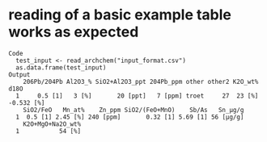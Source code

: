 # reading of a basic example table works as expected

    Code
      test_input <- read_archchem("input_format.csv")
      as.data.frame(test_input)
    Output
        206Pb/204Pb Al2O3_% SiO2+Al2O3_ppt 204Pb_ppm other other2 K2O_wt%       d18O
      1     0.5 [1]   3 [%]       20 [ppt]   7 [ppm] troet     27  23 [%] -0.532 [%]
        SiO2/FeO   Mn_at%    Zn_ppm SiO2/(FeO+MnO)    Sb/As   Sn_µg/g
      1  0.5 [1] 2.45 [%] 240 [ppm]       0.32 [1] 5.69 [1] 56 [µg/g]
        K2O+MgO+Na2O_wt%
      1           54 [%]

